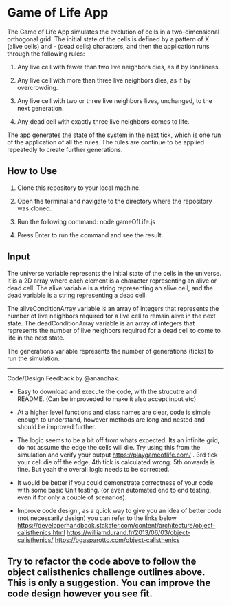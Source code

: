 
# Game of Life App

The Game of Life App simulates the evolution of cells in a two-dimensional orthogonal grid. The initial state of the cells is defined by a pattern of X (alive cells) and - (dead cells) characters, and then the application runs through the following rules:

1. Any live cell with fewer than two live neighbors dies, as if by loneliness.

2. Any live cell with more than three live neighbors dies, as if by overcrowding.

3. Any live cell with two or three live neighbors lives, unchanged, to the next generation.

4. Any dead cell with exactly three live neighbors comes to life.

The app generates the state of the system in the next tick, which is one run of the application of all the rules. The rules are continue to be applied repeatedly to create further generations.


## How to Use
1. Clone this repository to your local machine.

2. Open the terminal and navigate to the directory where the repository was cloned.

3. Run the following command: node gameOfLife.js

4. Press Enter to run the command and see the result.


## Input
The universe variable represents the initial state of the cells in the universe. It is a 2D array where each element is a character representing an alive or dead cell. The alive variable is a string representing an alive cell, and the dead variable is a string representing a dead cell.

The aliveConditionArray variable is an array of integers that represents the number of live neighbors required for a live cell to remain alive in the next state. The deadConditionArray variable is an array of integers that represents the number of live neighbors required for a dead cell to come to life in the next state.

The generations variable represents the number of generations (ticks) to run the simulation.

----------
Code/Design Feedback by @anandhak. 

- Easy to download and execute the code, with the strucutre and README. (Can be improveded to make it also accept input etc)
- At a higher level functions and class names are clear, code is simple enough to understand, however methods are long and nested and should be improved further.
- The logic seems to be a bit off from whats expected. Its an infinite grid, do not assume the edge the cells will die. Try using this from the simulation and verify your output https://playgameoflife.com/  . 3rd tick your cell die off the edge, 4th tick is calculated wrong. 5th onwards is fine. But yeah the overall logic needs to be corrected.
- It would be better if you could demonstrate correctness of your code with some basic Unit testing. (or even automated end to end testing, even if for only a couple of scenarios).

- Improve code design , as a quick way to give you an idea of better code (not necessarily design) you can refer to the links below
https://developerhandbook.stakater.com/content/architecture/object-calisthenics.html
https://williamdurand.fr/2013/06/03/object-calisthenics/
https://bgasparotto.com/object-calisthenics

Try to refactor the code above to follow the object calisthenics challenge outlines above. This is only a suggestion. You can improve the code design however you see fit. 
- 

